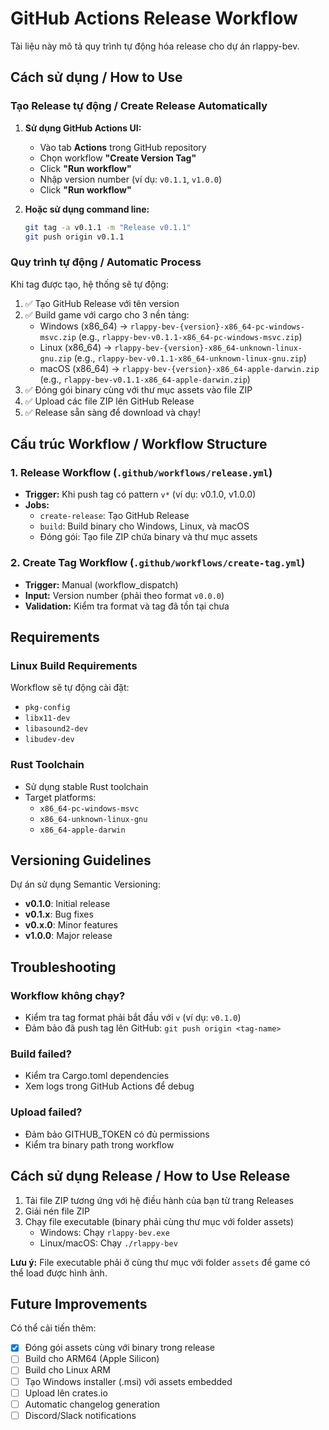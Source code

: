 # GitHub Actions Release Workflow

Tài liệu này mô tả quy trình tự động hóa release cho dự án rlappy-bev.

## Cách sử dụng / How to Use

### Tạo Release tự động / Create Release Automatically

1. **Sử dụng GitHub Actions UI:**
   - Vào tab **Actions** trong GitHub repository
   - Chọn workflow **"Create Version Tag"**
   - Click **"Run workflow"**
   - Nhập version number (ví dụ: `v0.1.1`, `v1.0.0`)
   - Click **"Run workflow"**

2. **Hoặc sử dụng command line:**
   ```bash
   git tag -a v0.1.1 -m "Release v0.1.1"
   git push origin v0.1.1
   ```

### Quy trình tự động / Automatic Process

Khi tag được tạo, hệ thống sẽ tự động:
1. ✅ Tạo GitHub Release với tên version
2. ✅ Build game với cargo cho 3 nền tảng:
   - Windows (x86_64) → `rlappy-bev-{version}-x86_64-pc-windows-msvc.zip` (e.g., `rlappy-bev-v0.1.1-x86_64-pc-windows-msvc.zip`)
   - Linux (x86_64) → `rlappy-bev-{version}-x86_64-unknown-linux-gnu.zip` (e.g., `rlappy-bev-v0.1.1-x86_64-unknown-linux-gnu.zip`)
   - macOS (x86_64) → `rlappy-bev-{version}-x86_64-apple-darwin.zip` (e.g., `rlappy-bev-v0.1.1-x86_64-apple-darwin.zip`)
3. ✅ Đóng gói binary cùng với thư mục assets vào file ZIP
4. ✅ Upload các file ZIP lên GitHub Release
5. ✅ Release sẵn sàng để download và chạy!

## Cấu trúc Workflow / Workflow Structure

### 1. Release Workflow (`.github/workflows/release.yml`)
- **Trigger:** Khi push tag có pattern `v*` (ví dụ: v0.1.0, v1.0.0)
- **Jobs:**
  - `create-release`: Tạo GitHub Release
  - `build`: Build binary cho Windows, Linux, và macOS
  - Đóng gói: Tạo file ZIP chứa binary và thư mục assets
  
### 2. Create Tag Workflow (`.github/workflows/create-tag.yml`)
- **Trigger:** Manual (workflow_dispatch)
- **Input:** Version number (phải theo format `v0.0.0`)
- **Validation:** Kiểm tra format và tag đã tồn tại chưa

## Requirements

### Linux Build Requirements
Workflow sẽ tự động cài đặt:
- `pkg-config`
- `libx11-dev`
- `libasound2-dev`
- `libudev-dev`

### Rust Toolchain
- Sử dụng stable Rust toolchain
- Target platforms:
  - `x86_64-pc-windows-msvc`
  - `x86_64-unknown-linux-gnu`
  - `x86_64-apple-darwin`

## Versioning Guidelines

Dự án sử dụng Semantic Versioning:
- **v0.1.0**: Initial release
- **v0.1.x**: Bug fixes
- **v0.x.0**: Minor features
- **v1.0.0**: Major release

## Troubleshooting

### Workflow không chạy?
- Kiểm tra tag format phải bắt đầu với `v` (ví dụ: `v0.1.0`)
- Đảm bảo đã push tag lên GitHub: `git push origin <tag-name>`

### Build failed?
- Kiểm tra Cargo.toml dependencies
- Xem logs trong GitHub Actions để debug

### Upload failed?
- Đảm bảo GITHUB_TOKEN có đủ permissions
- Kiểm tra binary path trong workflow

## Cách sử dụng Release / How to Use Release

1. Tải file ZIP tương ứng với hệ điều hành của bạn từ trang Releases
2. Giải nén file ZIP
3. Chạy file executable (binary phải cùng thư mục với folder assets)
   - Windows: Chạy `rlappy-bev.exe`
   - Linux/macOS: Chạy `./rlappy-bev`

**Lưu ý:** File executable phải ở cùng thư mục với folder `assets` để game có thể load được hình ảnh.

## Future Improvements

Có thể cải tiến thêm:
- [x] Đóng gói assets cùng với binary trong release
- [ ] Build cho ARM64 (Apple Silicon)
- [ ] Build cho Linux ARM
- [ ] Tạo Windows installer (.msi) với assets embedded
- [ ] Upload lên crates.io
- [ ] Automatic changelog generation
- [ ] Discord/Slack notifications
